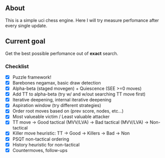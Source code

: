 ## About
This is a simple uci chess engine. 
Here I will try measure perfomance after every single update.

## Current goal
Get the best possible perfomance out of **exact** search.

### Checklist
- [x] Puzzle framework!
- [x] Barebones negamax, basic draw detection
- [x] Alpha-beta (staged movegen) + Quiescence (SEE >=0 moves)
- [x] Add TT to alpha-beta (try w/ and w/out searching TT move first)
- [x] Iterative deepening, internal iterative deepening
- [x] Aspiration window (try different strategies)
- [x] Order root moves based on (prev score, nodes, etc...)
- [x] Most valueable victim / Least valuable attacker
- [x] TT move -> Good tactical (MVV/LVA) -> Bad tactical (MVV/LVA) -> Non-tactical
- [x] Killer move heuristic: TT -> Good -> Killers -> Bad -> Non
- [x] PSQT non-tactical ordering
- [x] History heuristic for non-tactical
- [x] Countermoves, follow-ups
